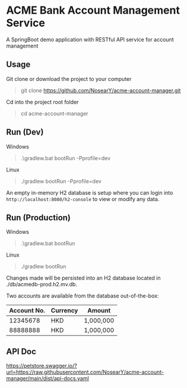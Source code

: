 # ACME Bank Account Management Service

A SpringBoot demo application with RESTful API service for account management

## Usage 

Git clone or download the project to your computer

> git clone https://github.com/NosearY/acme-account-manager.git

Cd into the project root folder

>cd acme-account-manager

## Run (Dev)

Windows
> .\gradlew.bat bootRun -Pprofile=dev

Linux
> ./gradlew bootRun -Pprofile=dev

An empty in-memory H2 database is setup where you can login into `http://localhost:8080/h2-console` to view or modify any data.

## Run (Production)

Windows
> .\gradlew.bat bootRun

Linux
> ./gradlew bootRun

Changes made will be persisted into an H2 database located in ./db/acmedb-prod.h2.mv.db.

Two accounts are available from the database out-of-the-box:

| Account No. | Currency | Amount    |
|-------------|----------|-----------|
| 12345678    | HKD      | 1,000,000 |
| 88888888    | HKD      | 1,000,000 |

## API Doc

https://petstore.swagger.io/?url=https://raw.githubusercontent.com/NosearY/acme-account-manager/main/dist/api-docs.yaml


